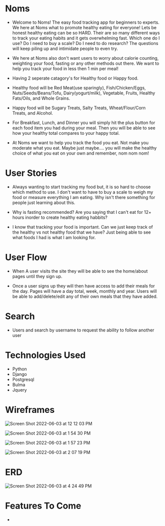 # Noms
- Welcome to Noms! The easy food tracking app for beginners to experts. We here at Noms what to promote healthy eating for everyone! Lets be honest healthy eating can be so HARD. Their are so many different ways to track your eating habits and it gets overwhelming fast. Which one do I use? Do I need to buy a scale? Do I need to do research? The questions will keep piling up and intimidate people to even try. 

- We here at Noms also don't want users to worry about calorie counting, weighting your food, fasting or any other methods out there. We want to help you track your food in less then 1 min per meal!

- Having 2 seperate catagory's for Healthy food or Happy food.

- Healthy food will be Red Meat(use sparingly), Fish/Chicken/Eggs, Nuts/Seeds/Beans/Tofu, Dairy(yogurt/milk), Vegetable, Fruits, Healthy Fats/Oils, and Whole Grains.

- Happy food will be Sugary Treats, Salty Treats, Wheat/Flour/Corn Treats, and Alcohol.

- For Breakfast, Lunch, and Dinner you will simply hit the plus button for each food item you had during your meal. Then you will be able to see how your healthy total compares to your happy total.  

- At Noms we want to help you track the food you eat. Not make you moderate what you eat. Maybe just maybe.... you will make the healthy choice of what you eat on your own and remember, nom nom nom!


# User Stories
- Always wanting to start tracking my food but, it is so hard to choose which method to use.  I don't want to have to buy a scale to weigh my food or measure everything I am eating. Why isn't there something for people just learning about this.

- Why is fasting recommended? Are you saying that I can't eat for 12+ hours inorder to create healthy eating habbits?

- I know that tracking your food is important. Can we just keep track of the healthy vs not healthy food that we have? Just being able to see what foods I had is what I am looking for.

# User Flow
- When A user visits the site they will be able to see the home/about pages until they sign up.

- Once a user signs up they will then have access to add their meals for the day.  Pages will have a day total, week, monthly and year. Users will be able to add/delete/edit any of their own meals that they have added. 


# Search
- Users and search by username to request the ability to follow another user


# Technologies Used
- Python
- Django
- Postgresql
- Bulma
- Jquery

# Wireframes

![Screen Shot 2022-06-03 at 12 12 03 PM](https://user-images.githubusercontent.com/100162086/171935039-fb5ccd64-89e3-4d4a-96c4-d55f8293bc69.png)

![Screen Shot 2022-06-03 at 1 54 30 PM](https://user-images.githubusercontent.com/100162086/171935104-5d043d98-9c2f-41cd-914c-b717b568797b.png)


![Screen Shot 2022-06-03 at 1 57 23 PM](https://user-images.githubusercontent.com/100162086/171935134-a43a9760-16e4-4b89-8839-51e44ea93b46.png)

![Screen Shot 2022-06-03 at 2 07 19 PM](https://user-images.githubusercontent.com/100162086/171935171-ccd09225-216d-447e-8a50-2d3f986d5c28.png)

# ERD
![Screen Shot 2022-06-03 at 4 24 49 PM](https://user-images.githubusercontent.com/100162086/171946682-3bf80e3c-5da0-47f9-9cdb-61a4199fd99f.png)

# Features To Come
-